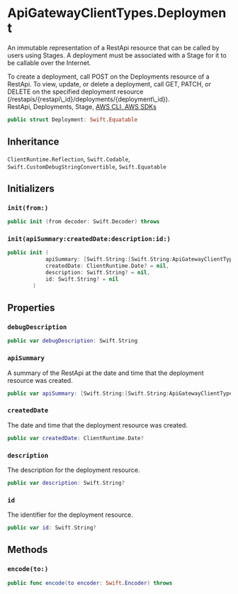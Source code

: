 # ApiGatewayClientTypes.Deployment

An immutable representation of a RestApi resource that can be called by users using Stages. A deployment must be associated with a Stage for it to be callable over the Internet.

<div class="remarks">To create a deployment, call POST on the Deployments resource of a RestApi.
To view, update, or delete a deployment, call GET, PATCH, or DELETE on the specified deployment resource (/restapis/{restapi\_id}/deployments/{deployment\_id}).</div>
<div class="seeAlso">RestApi, Deployments, Stage,
<a href="https:​//docs.aws.amazon.com/cli/latest/reference/apigateway/get-deployment.html">AWS CLI,
<a href="https:​//aws.amazon.com/tools/">AWS SDKs
</div>

``` swift
public struct Deployment: Swift.Equatable 
```

## Inheritance

`ClientRuntime.Reflection`, `Swift.Codable`, `Swift.CustomDebugStringConvertible`, `Swift.Equatable`

## Initializers

### `init(from:)`

``` swift
public init (from decoder: Swift.Decoder) throws 
```

### `init(apiSummary:createdDate:description:id:)`

``` swift
public init (
            apiSummary: [Swift.String:[Swift.String:ApiGatewayClientTypes.MethodSnapshot]]? = nil,
            createdDate: ClientRuntime.Date? = nil,
            description: Swift.String? = nil,
            id: Swift.String? = nil
        )
```

## Properties

### `debugDescription`

``` swift
public var debugDescription: Swift.String 
```

### `apiSummary`

A summary of the RestApi at the date and time that the deployment resource was created.

``` swift
public var apiSummary: [Swift.String:[Swift.String:ApiGatewayClientTypes.MethodSnapshot]]?
```

### `createdDate`

The date and time that the deployment resource was created.

``` swift
public var createdDate: ClientRuntime.Date?
```

### `description`

The description for the deployment resource.

``` swift
public var description: Swift.String?
```

### `id`

The identifier for the deployment resource.

``` swift
public var id: Swift.String?
```

## Methods

### `encode(to:)`

``` swift
public func encode(to encoder: Swift.Encoder) throws 
```
